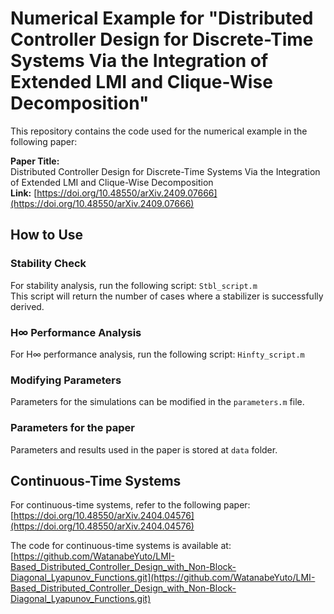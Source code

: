 # Numerical Example for "Distributed Controller Design for Discrete-Time Systems Via the Integration of Extended LMI and Clique-Wise Decomposition"

This repository contains the code used for the numerical example in the following paper:

**Paper Title:**  
Distributed Controller Design for Discrete-Time Systems Via the Integration of Extended LMI and Clique-Wise Decomposition  
**Link:** [https://doi.org/10.48550/arXiv.2409.07666](https://doi.org/10.48550/arXiv.2409.07666)

## How to Use

### Stability Check
For stability analysis, run the following script:
`Stbl_script.m`  
This script will return the number of cases where a stabilizer is successfully derived.

### H∞ Performance Analysis
For H∞ performance analysis, run the following script:
`Hinfty_script.m`

### Modifying Parameters
Parameters for the simulations can be modified in the `parameters.m` file.

### Parameters for the paper
Parameters and results used in the paper is stored at `data` folder.

## Continuous-Time Systems
For continuous-time systems, refer to the following paper:  
[https://doi.org/10.48550/arXiv.2404.04576](https://doi.org/10.48550/arXiv.2404.04576)

The code for continuous-time systems is available at:  
[https://github.com/WatanabeYuto/LMI-Based_Distributed_Controller_Design_with_Non-Block-Diagonal_Lyapunov_Functions.git](https://github.com/WatanabeYuto/LMI-Based_Distributed_Controller_Design_with_Non-Block-Diagonal_Lyapunov_Functions.git)
